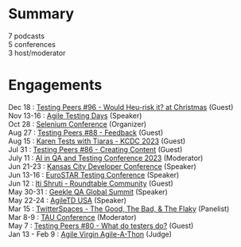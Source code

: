 # Summary

7 podcasts  
5 conferences  
3 host/moderator  


# Engagements

Dec 18 : [Testing Peers #96 - Would Heu-risk it? at Christmas](https://testingpeers.com/?p=8123) (Guest)  
Nov 13-16 : [Agile Testing Days](https://agiletestingdays.com/) (Speaker)  
Oct 28 : [Selenium Conference](https://www.selenium.dev/sosc/) (Organizer)  
Aug 27 : [Testing Peers #88 - Feedback](https://testingpeers.com/?p=7311) (Guest)  
Aug 15 : [Karen Tests with Tiaras - KCDC 2023](https://www.youtube.com/watch?v=R-nUlNcdIek) (Guest)  
Jul 31 : [Testing Peers #86  - Creating Content](https://testingpeers.com/?p=7147) (Guest)   
July 11 : [AI in QA and Testing Conference 2023](https://geekle.us/) (Moderator)  
Jun 21-23 : [Kansas City Developer Conference](kcdc.info) (Speaker)  
Jun 13-16 : [EuroSTAR Testing Conference](https://conference.eurostarsoftwaretesting.com/event/2023/dungeons-dragons-becoming-the-hero-of-the-sprint/) (Speaker)  
Jun 12 : [Iti Shruti - Roundtable Community](https://youtu.be/BUAdrB56b1I) (Guest)  
May 30-31 : [Geekle QA Global Summit](https://www.youtube.com/live/hejx4eQW_JY?si=ZyIa7xvZ2WDZ9YMs&t=21500) (Speaker)   
May 22-24 : [AgileTD USA](https://agiletestingdays.us/2023/session/dungeons-and-dragons-the-battle-for-api/) (Speaker)  
Mar 15 : [TwitterSpaces - The Good, The Bad, & The Flaky](https://twitter.com/i/spaces/1yNxaNPPEpDKj?) (Panelist)  
Mar 8-9 : [TAU Conference](http://tauconference.com/a0k) (Moderator)  
May 7 : [Testing Peers #80 - What do testers do?](https://testingpeers.com/?p=6442) (Guest)  
Jan 13 - Feb 9 : [Agile Virgin Agile-A-Thon](https://agileathon.agilevirgin.in/agileathon) (Judge)

